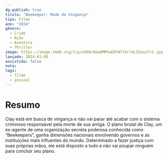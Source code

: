 ```yaml
---
dg-publish: true
titulo: "Beekeeper: Rede de Vingança"
tipo: Filme
ano: "2024"
gênero:
  - Crime
  - Ação
  - Aventura
  - Thriller
image: https://image.tmdb.org/t/p/w500/6Gw8MMtwE87W7rbrlmL2GnajFc5.jpg
lançado: 2024-01-08
assistido: false
nota:
tags:
  - filme
  - pessoal
---
```

# Resumo
Clay está em busca de vingança e não vai parar até acabar com o sistema criminoso responsável pela morte de sua amiga. O plano brutal de Clay, um ex-agente de uma organização secreta poderosa conhecida como “Beekeepers”, ganha dimensões nacionais envolvendo governos e as instituições mais influentes do mundo. Determinado a fazer justiça com suas próprias mãos, ele está disposto a tudo e não vai poupar ninguém para concluir seu plano.
